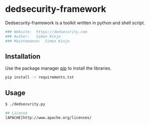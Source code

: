 # dedsecurity-framework

Dedsecurity-framework is a toolkit written in python and shell script.

```bash
### Website:  https://dedsecurity.com
### Author:   Simon Kinjo
### Maintenance:  Simon Kinjo
```

## Installation

Use the package manager [pip](https://pip.pypa.io/en/stable/) to install the libraries.

```bash
pip install -r requirements.txt
```
 ## Usage
 ```bash
 $ ./dedsecurity.py

## License
[APACHE]http://www.apache.org/licenses/
